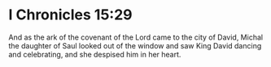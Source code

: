 # I Chronicles 15:29

And as the ark of the covenant of the Lord came to the city of David, Michal the daughter of Saul looked out of the window and saw King David dancing and celebrating, and she despised him in her heart.
